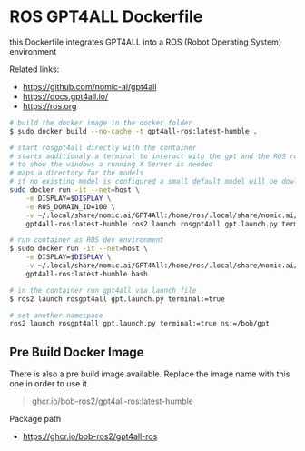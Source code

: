 # ROS GPT4ALL Dockerfile

this Dockerfile integrates GPT4ALL into a ROS (Robot Operating System) environment

Related links:
- https://github.com/nomic-ai/gpt4all
- https://docs.gpt4all.io/
- https://ros.org

```bash
# build the docker image in the docker folder
$ sudo docker build --no-cache -t gpt4all-ros:latest-humble .

# start rosgpt4all directly with the container
# starts additionaly a terminal to interact with the gpt and the ROS rqt GUI
# to show the windows a running X Server is needed
# maps a directory for the models
# if no existing model is configured a small default model will be dowloaded
sudo docker run -it --net=host \
    -e DISPLAY=$DISPLAY \
    -e ROS_DOMAIN_ID=100 \
    -v ~/.local/share/nomic.ai/GPT4All:/home/ros/.local/share/nomic.ai/GPT4All \
    gpt4all-ros:latest-humble ros2 launch rosgpt4all gpt.launch.py terminal:=true

# run container as ROS dev environment
$ sudo docker run -it --net=host \
    -e DISPLAY=$DISPLAY \
    -v ~/.local/share/nomic.ai/GPT4All:/home/ros/.local/share/nomic.ai/GPT4All \
    gpt4all-ros:latest-humble bash

# in the container run gpt4all via launch file
$ ros2 launch rosgpt4all gpt.launch.py terminal:=true

# set another namespace
ros2 launch rosgpt4all gpt.launch.py terminal:=true ns:=/bob/gpt
```
## Pre Build Docker Image
There is also a pre build image available. Replace the image name with this one in order to use it.

> ghcr.io/bob-ros2/gpt4all-ros:latest-humble

Package path
- https://ghcr.io/bob-ros2/gpt4all-ros
